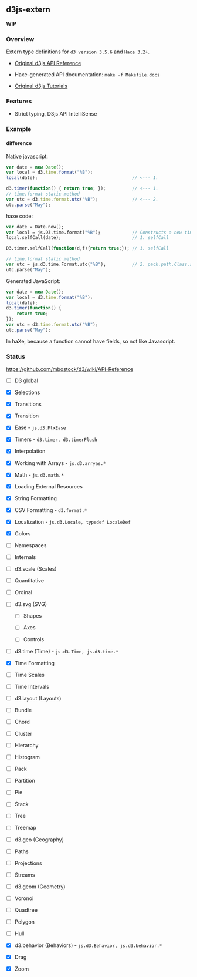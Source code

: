 d3js-extern
-------

**WIP**

### Overview

Extern type definitions for `d3 version 3.5.6` and `Haxe 3.2+`.

 * [Original d3js API Reference](https://github.com/mbostock/d3/wiki/API-Reference)

  - Haxe-generated API documentation: `make -f Makefile.docs`
	 
 * [Original d3js Tutorials](https://github.com/mbostock/d3/wiki/Tutorials)

### Features

 * Strict typing, D3js API IntelliSense
 
### Example

#### difference

Native javascript:

```js
var date = new Date();
var local = d3.time.format("%B");
local(date);									// <--- 1.

d3.timer(function() { return true; });			// <--- 1.
// time.format static method
var utc = d3.time.format.utc("%B");				// <--- 2.
utc.parse("May");
```

haxe code:

```haxe
var date = Date.now();
var local = js.D3.time.format("%B");			// Constructs a new time formatter
local.selfCall(date); 							// 1. selfCall

D3.timer.selfCall(function(d,f){return true;});	// 1. selfCall

// time.format static method 
var utc = js.d3.time.Format.utc("%B");			// 2. pack.path.Class.staticMethod
utc.parse("May");
```

Generated JavaScript:

```js
var date = new Date();
var local = d3.time.format("%B");
local(date);
d3.timer(function() {
	return true;
});
var utc = d3.time.format.utc("%B");
utc.parse("May");
```

In haXe, because a function cannot have fields, so not like Javascript. 



### Status

https://github.com/mbostock/d3/wiki/API-Reference

 - [ ] D3 global
 
 - [x] Selections
 
 - [x] Transitions
 
  - [x] Transition
  
   - [x] Ease - `js.d3.FlxEase`
  
  - [x] Timers - `d3.timer, d3.timerFlush`
  
  - [x] Interpolation
 
 - [x] Working with Arrays - `js.d3.arryas.*`
 
 - [x] Math - `js.d3.math.*`
 
 - [x] Loading External Resources
 
 - [x] String Formatting
 
 - [x] CSV Formatting - `d3.format.*`
 
 - [x] Localization	- `js.d3.Locale, typedef LocaleDef`
 
 - [x] Colors 
 
 - [ ] Namespaces
 
 - [ ] Internals
 
 - [ ] d3.scale (Scales)
 
  - [ ] Quantitative
  
  - [ ] Ordinal
   
 - [ ] d3.svg (SVG)
 
   - [ ] Shapes
   
   - [ ] Axes
   
   - [ ] Controls
   
 - [ ] d3.time (Time) - `js.d3.Time, js.d3.time.*`
 
  - [x] Time Formatting
  
  - [ ] Time Scales
  
  - [ ] Time Intervals
  
 - [ ] d3.layout (Layouts)
 
  - [ ] Bundle
 
  - [ ] Chord
 
  - [ ] Cluster
  
  - [ ] Hierarchy
  
  - [ ] Histogram
  
  - [ ] Pack
  
  - [ ] Partition
  
  - [ ] Pie
  
  - [ ] Stack
  
  - [ ] Tree
  
  - [ ] Treemap

 - [ ] d3.geo (Geography)
 
  - [ ] Paths
 
  - [ ] Projections
 
  - [ ] Streams
 
 - [ ] d3.geom (Geometry)
 
  - [ ] Voronoi
 
  - [ ] Quadtree
 
  - [ ] Polygon
 
  - [ ] Hull
  
 - [x] d3.behavior (Behaviors) - `js.d3.Behavior, js.d3.behavior.*`
	
  - [x] Drag
 
  - [x] Zoom

